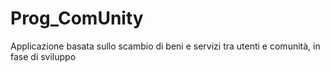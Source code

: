 # Prog_ComUnity
Applicazione basata sullo scambio di beni e servizi tra utenti e comunità, in fase di sviluppo
